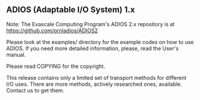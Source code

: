 ADIOS (Adaptable I/O System) 1.x
--------------------------------

Note: The Exascale Computing Program's ADIOS 2.x repository is at https://github.com/ornladios/ADIOS2

Please look at the examples/ directory for the example codes on how to 
use ADIOS. If you need more detailed information, please, read the User's 
manual.

Please read COPYING for the copyright. 

This release contains only a limited set of transport methods for different
I/O uses. There are more methods, actively researched ones, available.
Contact us to get them.




